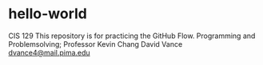 # hello-world
CIS 129  This repository is for practicing the GitHub Flow.
Programming and Problemsolving; Professor Kevin Chang
David Vance
dvance4@mail.pima.edu
